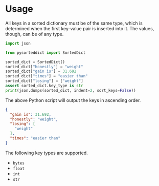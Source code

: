 # Usage

All keys in a sorted dictionary must be of the same type, which is determined when the first key-value pair is inserted
into it. The values, though, can be of any type.

```python
import json

from pysorteddict import SortedDict

sorted_dict = SortedDict()
sorted_dict["honestly"] = "weight"
sorted_dict["gain is"] = 31.692
sorted_dict["times"] = "easier than"
sorted_dict["losing"] = ["weight"]
assert sorted_dict.key_type is str
print(json.dumps(sorted_dict, indent=2, sort_keys=False))
```

The above Python script will output the keys in ascending order.

```json
{
  "gain is": 31.692,
  "honestly": "weight",
  "losing": [
    "weight"
  ],
  "times": "easier than"
}
```

The following key types are supported.

* `bytes`
* `float`
* `int`
* `str`
